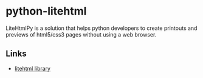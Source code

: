 # python-litehtml
LiteHtmlPy is a solution that helps python developers to create printouts and previews of html5/css3 pages without using a web browser.

## Links
  * [litehtml library](https://github.com/litehtml/litehtml)
